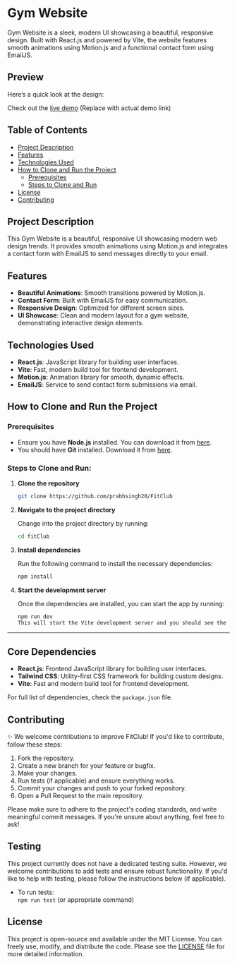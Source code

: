 # Gym Website

Gym Website is a sleek, modern UI showcasing a beautiful, responsive design. Built with React.js and powered by Vite, the website features smooth animations using Motion.js and a functional contact form using EmailJS.

## Preview

Here’s a quick look at the design:

Check out the [live demo](#) (Replace with actual demo link)

## Table of Contents

- [Project Description](#project-description)
- [Features](#features)
- [Technologies Used](#technologies-used)
- [How to Clone and Run the Project](#how-to-clone-and-run-the-project)
  - [Prerequisites](#prerequisites)
  - [Steps to Clone and Run](#steps-to-clone-and-run)
- [License](#license)
- [Contributing](#contributing)

## Project Description

This Gym Website is a beautiful, responsive UI showcasing modern web design trends. It provides smooth animations using Motion.js and integrates a contact form with EmailJS to send messages directly to your email.

## Features

- **Beautiful Animations**: Smooth transitions powered by Motion.js.
- **Contact Form**: Built with EmailJS for easy communication.
- **Responsive Design**: Optimized for different screen sizes.
- **UI Showcase**: Clean and modern layout for a gym website, demonstrating interactive design elements.

## Technologies Used

- **React.js**: JavaScript library for building user interfaces.
- **Vite**: Fast, modern build tool for frontend development.
- **Motion.js**: Animation library for smooth, dynamic effects.
- **EmailJS**: Service to send contact form submissions via email.

## How to Clone and Run the Project

### Prerequisites

- Ensure you have **Node.js** installed. You can download it from [here](https://nodejs.org/).
- You should have **Git** installed. Download it from [here](https://git-scm.com/).

### Steps to Clone and Run:

1. **Clone the repository**

   ```bash
   git clone https://github.com/prabhsingh20/FitClub

   ```

2. **Navigate to the project directory**

   Change into the project directory by running:

   ```bash
   cd fitClub

   ```

3. **Install dependencies**

   Run the following command to install the necessary dependencies:

   ```bash
   npm install

   ```

4. **Start the development server**

   Once the dependencies are installed, you can start the app by running:

   ```bash
   npm run dev
   This will start the Vite development server and you should see the application running at http://localhost:3000.
   ```

---

## Core Dependencies

- **React.js**: Frontend JavaScript library for building user interfaces.
- **Tailwind CSS**: Utility-first CSS framework for building custom designs.
- **Vite**: Fast and modern build tool for frontend development.

For full list of dependencies, check the `package.json` file.

## Contributing

✨ We welcome contributions to improve FitClub! If you'd like to contribute, follow these steps:

1. Fork the repository.
2. Create a new branch for your feature or bugfix.
3. Make your changes.
4. Run tests (if applicable) and ensure everything works.
5. Commit your changes and push to your forked repository.
6. Open a Pull Request to the main repository.

Please make sure to adhere to the project's coding standards, and write meaningful commit messages. If you're unsure about anything, feel free to ask!

## Testing

This project currently does not have a dedicated testing suite. However, we welcome contributions to add tests and ensure robust functionality. If you'd like to help with testing, please follow the instructions below (if applicable).

- To run tests:  
  `npm run test` (or appropriate command)

## License

This project is open-source and available under the MIT License. You can freely use, modify, and distribute the code. Please see the [LICENSE](./LICENSE) file for more detailed information.
